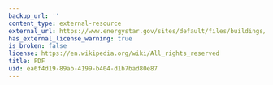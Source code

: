 ```yaml
---
backup_url: ''
content_type: external-resource
external_url: https://www.energystar.gov/sites/default/files/buildings/tools/DoesGreenPayOff.pdf
has_external_license_warning: true
is_broken: false
license: https://en.wikipedia.org/wiki/All_rights_reserved
title: PDF
uid: ea6f4d19-89ab-4199-b404-d1b7bad80e87
---
```

